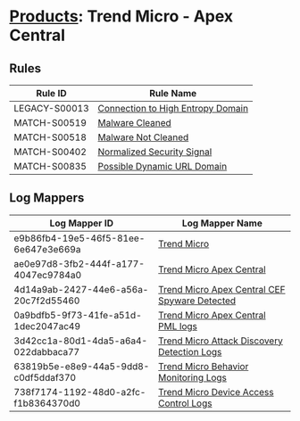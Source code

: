 # [Products](README.md): Trend Micro - Apex Central

## Rules

|Rule ID|Rule Name|
|----|----|
|LEGACY-S00013|[Connection to High Entropy Domain](../rules/LEGACY-S00013.md)|
|MATCH-S00519|[Malware Cleaned](../rules/MATCH-S00519.md)|
|MATCH-S00518|[Malware Not Cleaned](../rules/MATCH-S00518.md)|
|MATCH-S00402|[Normalized Security Signal](../rules/MATCH-S00402.md)|
|MATCH-S00835|[Possible Dynamic URL Domain](../rules/MATCH-S00835.md)|


## Log Mappers

|Log Mapper ID|Log Mapper Name|
|----|----|
|e9b86fb4-19e5-46f5-81ee-6e647e3e669a|[Trend Micro](../mappings/e9b86fb4-19e5-46f5-81ee-6e647e3e669a.md)|
|ae0e97d8-3fb2-444f-a177-4047ec9784a0|[Trend Micro Apex Central](../mappings/ae0e97d8-3fb2-444f-a177-4047ec9784a0.md)|
|4d14a9ab-2427-44e6-a56a-20c7f2d55460|[Trend Micro Apex Central CEF Spyware Detected](../mappings/4d14a9ab-2427-44e6-a56a-20c7f2d55460.md)|
|0a9bdfb5-9f73-41fe-a51d-1dec2047ac49|[Trend Micro Apex Central PML logs](../mappings/0a9bdfb5-9f73-41fe-a51d-1dec2047ac49.md)|
|3d42cc1a-80d1-4da5-a6a4-022dabbaca77|[Trend Micro Attack Discovery Detection Logs](../mappings/3d42cc1a-80d1-4da5-a6a4-022dabbaca77.md)|
|63819b5e-e8e9-44a5-9dd8-c0df5ddaf370|[Trend Micro Behavior Monitoring Logs](../mappings/63819b5e-e8e9-44a5-9dd8-c0df5ddaf370.md)|
|738f7174-1192-48d0-a2fc-f1b8364370d0|[Trend Micro Device Access Control Logs](../mappings/738f7174-1192-48d0-a2fc-f1b8364370d0.md)|


